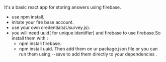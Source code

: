 It's a basic react app for storing answers using firebase.
- use npm install.
- initate your fire base account.
- use your own credentials(Usurvey.js). 
- you will need uuid( for unique identifier) and firebase to use firebase.So install them with :
   - npm install firebase. 
   - npm install uuid.
  Then add them on ur package.json file or you can run them using --save to add them directly to your dependencies .

